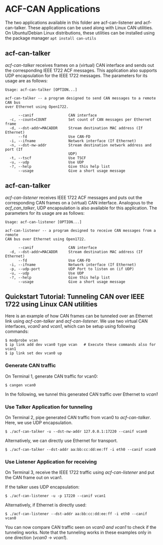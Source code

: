 # ACF-CAN Applications

The two applications available in this folder are acf-can-listener and acf-can-talker. These applications can be used along with Linux CAN utilities. On Ubuntu/Debian Linux distributions, these utilities can be installed using the package manager `apt install can-utils`

## acf-can-talker
_acf-can-talker_ receives frames on a (virtual) CAN interface and sends out the corresponding IEEE 1722 ACF messages. This application also supports UDP encapsulation for the IEEE 1722 messages. The parameters for its usage are as follows:

```
Usage: acf-can-talker [OPTION...]

acf-can-talker -- a program designed to send CAN messages to a remote CAN bus
over Ethernet using Open1722.

      --canif                CAN interface
  -c, --count=COUNT          Set count of CAN messages per Ethernet frame
  -d, --dst-addr=MACADDR     Stream destination MAC address (If Ethernet)
      --fd                   Use CAN-FD
  -i, --ifname               Network interface (If Ethernet)
  -n, --dst-nw-addr          Stream destination network address and port (If
                             UDP)
  -t, --tscf                 Use TSCF
  -u, --udp                  Use UDP
  -?, --help                 Give this help list
      --usage                Give a short usage message
```

## acf-can-talker
_acf-can-listener_ receives IEEE 1722 ACF messages and puts out the corresponding CAN frames on a (virtual) CAN interface. Analogous to the _acf_can_talker_, UDP encapsulation is also available for this application.  The parameters for its usage are as follows:

```
Usage: acf-can-listener [OPTION...]

acf-can-listener -- a program designed to receive CAN messages from a remote
CAN bus over Ethernet using Open1722.

      --canif                CAN interface
  -d, --dst-addr=MACADDR     Stream destination MAC address (If Ethernet)
      --fd                   Use CAN-FD
  -i, --ifname               Network interface (If Ethernet)
  -p, --udp-port             UDP Port to listen on (if UDP)
  -u, --udp                  Use UDP
  -?, --help                 Give this help list
      --usage                Give a short usage message

```

## Quickstart Tutorial: Tunneling CAN over IEEE 1722 using Linux CAN utilities
Here is an example of how CAN frames can be tunneled over an Ethernet link using _acf-can-talker_ and _acf-can-listener_.
We use two virtual CAN interfaces, _vcan0_ and _vcan1_, which can be setup using following commands:
```
$ modprobe vcan
$ ip link add dev vcan0 type vcan   # Execute these commands also for vcan1
$ ip link set dev vcan0 up
```

### Generate CAN traffic
On Terminal 1, generate CAN traffic for vcan0:
```
$ cangen vcan0
```

In the following, we tunnel this generated CAN traffic over Ethernet to _vcan1_

### Use Talker Application for tunneling
On Terminal 2, pipe generated CAN traffic from vcan0 to _acf-can-talker_. Here, we use UDP encapsulation.
```
$ ./acf-can-talker -u --dst-nw-addr 127.0.0.1:17220 --canif vcan0
```
Alternatively, we can directly use Ethernet for transport.
```
$ ./acf-can-talker --dst-addr aa:bb:cc:dd:ee:ff -i eth0 --canif vcan0
```

### Use Listener Application for receiving
On Terminal 3, receive the IEEE 1722 traffic using _acf-can-listener_ and put the CAN frame out on vcan1.

If the talker uses UDP encapsulation:
```
$ ./acf-can-listener -u -p 17220 --canif vcan1
```

Alternatively, if Ethernet is directly used:
```
$ ./acf-can-listener --dst-addr aa:bb:cc:dd:ee:ff -i eth0 --canif vcan0
```

You can now compare CAN traffic seen on _vcan0 and vcan1_ to check if the tunneling works.
Note that the tunneling works in these examples only in one direction (_vcan0_ -> _vcan1_).
